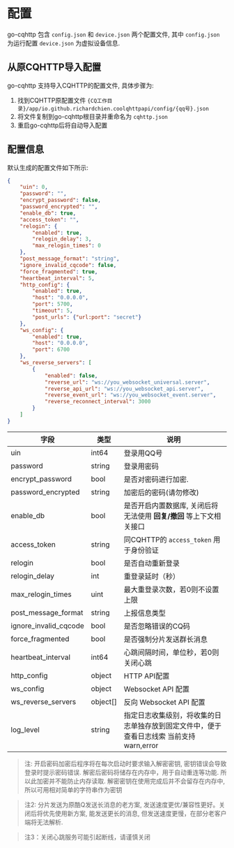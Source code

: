 # 配置

go-cqhttp 包含 `config.json` 和 `device.json` 两个配置文件, 其中 `config.json` 为运行配置 `device.json` 为虚拟设备信息.

## 从原CQHTTP导入配置

go-cqhttp 支持导入CQHTTP的配置文件, 具体步骤为: 

1. 找到CQHTTP原配置文件 `{CQ工作目录}/app/io.github.richardchien.coolqhttpapi/config/{qq号}.json`
2. 将文件复制到go-cqhttp根目录并重命名为 `cqhttp.json`
3. 重启go-cqhttp后将自动导入配置

## 配置信息

默认生成的配置文件如下所示: 

````json
{
	"uin": 0,
	"password": "",
	"encrypt_password": false,
	"password_encrypted": "",
	"enable_db": true,
	"access_token": "",
    "relogin": {
        "enabled": true,
        "relogin_delay": 3,
        "max_relogin_times": 0
    },
	"post_message_format": "string",
	"ignore_invalid_cqcode": false,
	"force_fragmented": true,
    "heartbeat_interval": 5,
	"http_config": {
		"enabled": true,
		"host": "0.0.0.0",
		"port": 5700,
		"timeout": 5,
		"post_urls": {"url:port": "secret"}
	},
	"ws_config": {
		"enabled": true,
		"host": "0.0.0.0",
		"port": 6700
	},
	"ws_reverse_servers": [
		{
			"enabled": false,
			"reverse_url": "ws://you_websocket_universal.server",
			"reverse_api_url": "ws://you_websocket_api.server",
			"reverse_event_url": "ws://you_websocket_event.server",
			"reverse_reconnect_interval": 3000
		}
	]
}
````

| 字段               | 类型     | 说明                                                                |
| ------------------ | -------- | ------------------------------------------------------------------- |
| uin                  | int64    | 登录用QQ号                                                          |
| password             | string   | 登录用密码                                                          |
| encrypt_password     | bool     | 是否对密码进行加密.                                                   |
| password_encrypted   | string   | 加密后的密码(请勿修改)                                                |
| enable_db            | bool     | 是否开启内置数据库, 关闭后将无法使用 **回复/撤回** 等上下文相关接口          |
| access_token         | string   | 同CQHTTP的 `access_token`  用于身份验证                              |
| relogin              | bool     | 是否自动重新登录                                                     |
| relogin_delay        | int      | 重登录延时（秒）                                                     |
| max_relogin_times    | uint     | 最大重登录次数，若0则不设置上限                                        |
| post_message_format  | string   | 上报信息类型                                                        |
| ignore_invalid_cqcode| bool     | 是否忽略错误的CQ码                                                   |
| force_fragmented     | bool     | 是否强制分片发送群长消息                                              |
| heartbeat_interval   | int64    | 心跳间隔时间，单位秒，若0则关闭心跳                                     |
| http_config          | object   | HTTP API配置                                                       |
| ws_config            | object   | Websocket API 配置                                                 |
| ws_reverse_servers   | object[] | 反向 Websocket API 配置                                             |
| log_level            | string   | 指定日志收集级别，将收集的日志单独存放到固定文件中，便于查看日志线索 当前支持 warn,error|

> 注: 开启密码加密后程序将在每次启动时要求输入解密密钥, 密钥错误会导致登录时提示密码错误.
> 解密后密码将储存在内存中，用于自动重连等功能. 所以此加密并不能防止内存读取.
> 解密密钥在使用完成后并不会留存在内存中, 所以可用相对简单的字符串作为密钥

> 注2: 分片发送为原酷Q发送长消息的老方案, 发送速度更优/兼容性更好。关闭后将优先使用新方案, 能发送更长的消息, 但发送速度更慢，在部分老客户端将无法解析.

> 注3：关闭心跳服务可能引起断线，请谨慎关闭